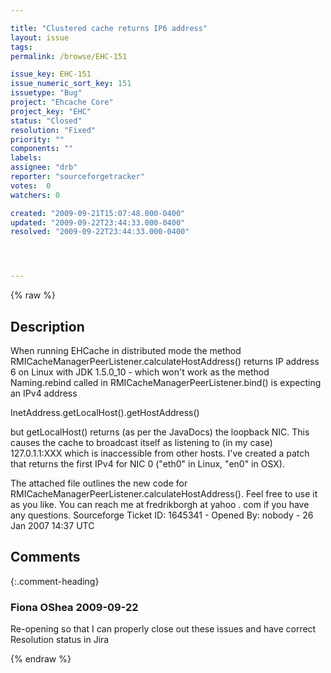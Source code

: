 ```yaml
---

title: "Clustered cache returns IP6 address"
layout: issue
tags: 
permalink: /browse/EHC-151

issue_key: EHC-151
issue_numeric_sort_key: 151
issuetype: "Bug"
project: "Ehcache Core"
project_key: "EHC"
status: "Closed"
resolution: "Fixed"
priority: ""
components: ""
labels: 
assignee: "drb"
reporter: "sourceforgetracker"
votes:  0
watchers: 0

created: "2009-09-21T15:07:48.000-0400"
updated: "2009-09-22T23:44:33.000-0400"
resolved: "2009-09-22T23:44:33.000-0400"




---
```


{% raw %}

## Description

<div markdown="1" class="description">

When running EHCache in distributed mode the method RMICacheManagerPeerListener.calculateHostAddress() returns IP address 6 on Linux with JDK 1.5.0\_10 - which won't work as the method Naming.rebind called in RMICacheManagerPeerListener.bind() is expecting an IPv4 address

InetAddress.getLocalHost().getHostAddress()

but getLocalHost() returns (as per the JavaDocs) the loopback NIC. This causes the cache to broadcast itself as listening to (in my case) 127.0.1.1:XXX which is inaccessible from other hosts. I've created a patch that returns the first IPv4 for NIC 0 ("eth0" in Linux, "en0" in OSX). 

The attached file outlines the new code for RMICacheManagerPeerListener.calculateHostAddress(). Feel free to use it as you like. You can reach me at fredrikborgh at yahoo . com if you have any questions.
Sourceforge Ticket ID: 1645341 - Opened By: nobody - 26 Jan 2007 14:37 UTC

</div>

## Comments


{:.comment-heading}
### **Fiona OShea** <span class="date">2009-09-22</span>

<div markdown="1" class="comment">

Re-opening so that I can properly close out these issues and have correct Resolution status in Jira

</div>



{% endraw %}
